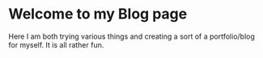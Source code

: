 # Welcome to my Blog page


Here I am both trying various things and creating a sort of a portfolio/blog for myself. It is all rather fun.
